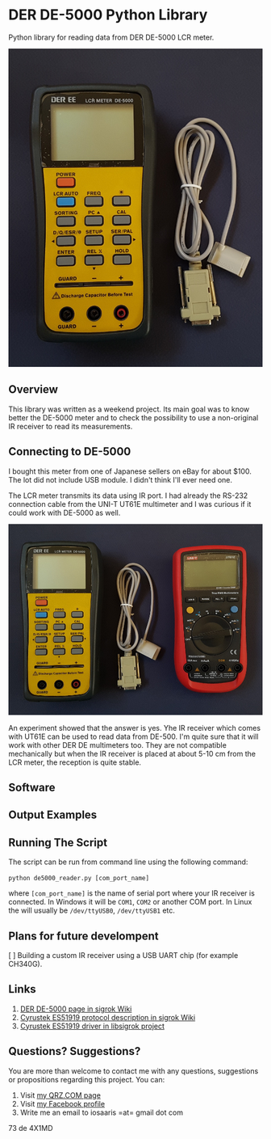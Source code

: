 # DER DE-5000 Python Library
Python library for reading data from DER DE-5000 LCR meter.

![DE-5000](https://raw.githubusercontent.com/4x1md/de5000_lcr_py/master/images/de-5000.jpg)

## Overview

This library was written as a weekend project. Its main goal was to know better the DE-5000 meter and to check the possibility to use a non-original IR receiver to read its measurements.

## Connecting to DE-5000

I bought this meter from one of Japanese sellers on eBay for about $100. The lot did not include USB module. I didn't think I'll ever need one.

The LCR meter transmits its data using IR port. I had already the RS-232 connection cable from the UNI-T UT61E multimeter and I was curious if it could work with DE-5000 as well.

![DE-5000](https://raw.githubusercontent.com/4x1md/de5000_lcr_py/master/images/de-5000_ut61e.jpg)

An experiment showed that the answer is yes. Yhe IR receiver which comes with UT61E can be used to read data from DE-500. I'm quite sure that it will work with other DER DE multimeters too. They are not compatible mechanically but when the IR receiver is placed at about 5-10 cm from the LCR meter, the reception is quite stable.

## Software

## Output Examples

## Running The Script

The script can be run from command line using the following command:

```python de5000_reader.py [com_port_name]```

where ```[com_port_name]``` is the name of serial port where your IR receiver is connected. In Windows it will be ```COM1```, ```COM2``` or another COM port. In Linux the will usually be ```/dev/ttyUSB0```, ```/dev/ttyUSB1``` etc.

## Plans for future develompent

[ ] Building a custom IR receiver using a USB UART chip (for example CH340G).

## Links

1. [DER DE-5000 page in sigrok Wiki](https://sigrok.org/wiki/DER_EE_DE-5000)
2. [Cyrustek ES51919 protocol description in sigrok Wiki](https://sigrok.org/wiki/Multimeter_ICs/Cyrustek_ES51919)
3. [Cyrustek ES51919 driver in libsigrok project](https://github.com/merbanan/libsigrok/blob/master/src/lcr/es51919.c)

## Questions? Suggestions?
You are more than welcome to contact me with any questions, suggestions or propositions regarding this project. You can:

1. Visit [my QRZ.COM page](https://www.qrz.com/db/4X1MD)
2. Visit [my Facebook profile](https://www.facebook.com/Dima.Meln)
3. Write me an email to iosaaris =at= gmail dot com

73 de 4X1MD
